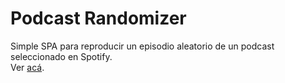 # Podcast Randomizer

Simple SPA para reproducir un episodio aleatorio de un podcast seleccionado en Spotify.\
Ver [acá](lautaroh2394.github.io/).